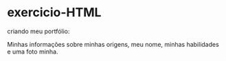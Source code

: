 # exercicio-HTML
criando meu portfólio:

Minhas informações sobre minhas origens, meu nome, minhas habilidades e uma foto minha.

